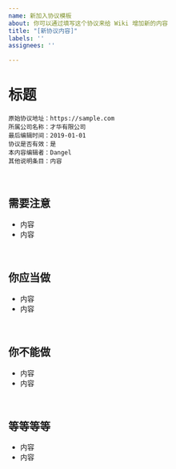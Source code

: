 ```yaml
---
name: 新加入协议模板
about: 你可以通过填写这个协议来给 Wiki 增加新的内容
title: "[新协议内容]"
labels: ''
assignees: ''

---
```


# 标题

```
原始协议地址：https://sample.com
所属公司名称：才华有限公司
最后编辑时间：2019-01-01
协议是否有效：是
本内容编辑者：Dangel
其他说明条目：内容
```

<br />

## 需要注意

- 内容
- 内容

<br />

## 你应当做

- 内容
- 内容

<br />

## 你不能做

- 内容
- 内容

<br />

## 等等等等

- 内容
- 内容

<br />

<br />
